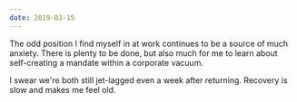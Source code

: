```yaml
---
date: 2019-03-15
---
```


The odd position I find myself in at work continues to be a source of much anxiety. There is plenty to be done, but also much for me to learn about self-creating a mandate within a corporate vacuum.

I swear we're both still jet-lagged even a week after returning. Recovery is slow and makes me feel old.
